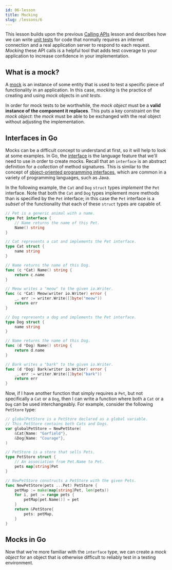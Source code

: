 ```yaml
---
id: 06-lesson
title: Mocking
slug: /lessons/6
---
```


This lesson builds upon the previous [Calling APIs](./05-lesson.md) lesson
and describes how we can write [unit tests][1] for code that normally
requires an internet connection and a real application server to respond
to each request. *Mocking* these API calls is a helpful tool that adds test
coverage to your application to increase confidence in your implementation.

  [1]: https://en.wikipedia.org/wiki/Unit_testing

## What is a mock?

A [mock][2] is an instance of some entity that is used to test a specific piece
of functionality in an application. In this case, *mocking* is the practice
of creating and using *mock* objects in *unit tests*.

In order for mock tests to be worthwhile, the *mock object* must be a **valid instance
of the component it replaces**. This puts a key constraint on the *mock object*: the
*mock* must be able to be exchanged with the real object without adjusting the implementation.

  [2]: https://en.wikipedia.org/wiki/Mock_object

## Interfaces in Go

Mocks can be a difficult concept to understand at first, so it will help to look
at some examples. In Go, the [interface][3] is the language feature that we'll
need to use in order to create mocks. Recall that an `interface` is an abstract
definition for a *collection* of method signatures. This is similar to the concept
of [object-oriented programming interfaces][4], which are common in a variety of
programming languages, such as Java.

In the following example, the `Cat` and `Dog` `struct` types *implement* the `Pet`
interface. Note that both the `Cat` and `Dog` types implement more methods than is
specified by the `Pet` interface; in this case the `Pet` interface is a *subset*
of the functionality that each of these `struct` types are capable of.

```go
// Pet is a generic animal with a name.
type Pet interface {
    // Name returns the name of this Pet.
    Name() string
}

// Cat represents a cat and implements the Pet interface.
type Cat struct {
    name string
}

// Name returns the name of this Dog.
func (c *Cat) Name() string {
    return c.name
}

// Meow writes a "meow" to the given io.Writer.
func (c *Cat) Meow(writer io.Writer) error {
    _, err := writer.Write([]byte("meow"))
    return err
}

// Dog represents a dog and implements the Pet interface.
type Dog struct {
    name string
}

// Name returns the name of this Dog.
func (d *Dog) Name() string {
    return d.name
}

// Bark writes a "bark" to the given io.Writer.
func (d *Dog) Bark(writer io.Writer) error {
    _, err := writer.Write([]byte("bark"))
    return err
}
```

Now, if I have another function that simply requires a `Pet`, but not specifically
a `Cat` or a `Dog`, then I can write a function where both a `Cat` or a `Dog`
can be used interchangeably. For example, consider the following `PetStore` type:

```go
// globalPetStore is a PetStore declared as a global variable.
// This PetStore contains both Cats and Dogs.
var globalPetStore = NewPetStore(
    &Cat{Name: "Garfield"},
    &Dog{Name: "Courage"},
)

// PetStore is a store that sells Pets.
type PetStore struct {
    // An association from Pet.Name to Pet.
    pets map[string]Pet
}

// NewPetStore constructs a PetStore with the given Pets.
func NewPetStore(pets ...Pet) PetStore {
    petMap := make(map[string]Pet, len(pets))
    for i, pet := range pets {
        petMap[pet.Name()] = pet
    }
    return &PetStore{
        pets: petMap,
    }
}
```

  [3]: https://gobyexample.com/interfaces
  [4]: https://www.cs.utah.edu/~germain/PPS/Topics/interfaces.html

## Mocks in Go

Now that we're more familiar with the `interface` type, we can create a *mock object*
for an object that is otherwise difficult to reliably test in a testing environment.

